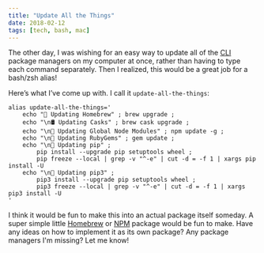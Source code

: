 ```yaml
---
title: "Update All the Things"
date: 2018-02-12
tags: [tech, bash, mac]
---
```


The other day, I was wishing for an easy way to update all of the [CLI](https://en.wikipedia.org/wiki/Command-line_interface) package managers on my computer at once, rather than having to type each command separately. Then I realized, this would be a great job for a bash/zsh alias!

Here’s what I’ve come up with. I call it `update-all-the-things`:

```shell
alias update-all-the-things='
	echo "🍺 Updating Homebrew" ; brew upgrade ;
	echo "\n🛢 Updating Casks" ; brew cask upgrade ;
	echo "\n🚀 Updating Global Node Modules" ; npm update -g ;
	echo "\n💎 Updating RubyGems" ; gem update ;
	echo "\n🐍 Updating pip" ;
		pip install --upgrade pip setuptools wheel ;
		pip freeze --local | grep -v "^-e" | cut -d = -f 1 | xargs pip install -U
	echo "\n🐉 Updating pip3" ;
		pip3 install --upgrade pip setuptools wheel ;
		pip3 freeze --local | grep -v "^-e" | cut -d = -f 1 | xargs pip3 install -U
'
```

I think it would be fun to make this into an actual package itself someday. A super simple little [Homebrew](https://brew.sh) or [NPM](https://www.npmjs.com) package would be fun to make. Have any ideas on how to implement it as its own package? Any package managers I'm missing? Let me know!
